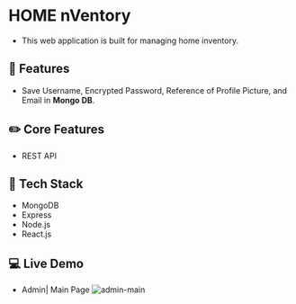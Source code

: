 # HOME nVentory 
- This web application is built for managing home inventory.

## 🌱 Features 
- Save Username, Encrypted Password, Reference of Profile Picture, and Email in <strong>Mongo DB</strong>. 

## ✏️ Core Features
- REST API

## 📌 Tech Stack
- MongoDB
- Express
- Node.js
- React.js

## :computer: Live Demo
- Admin| Main Page
![admin-main](https://user-images.githubusercontent.com/97131199/193737904-30398033-c451-4125-8808-50eeaab4923f.png)

